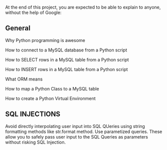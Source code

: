 At the end of this project, you are expected to be able to explain to anyone, without the help of Google:

General
-----------

Why Python programming is awesome

How to connect to a MySQL database from a Python script

How to SELECT rows in a MySQL table from a Python script

How to INSERT rows in a MySQL table from a Python script

What ORM means

How to map a Python Class to a MySQL table

How to create a Python Virtual Environment



SQL INJECTIONS
--------------
Avoid directly interpolating user input into SQL QUeries using string formatting methods like str.format method.
Use parametized queries.
These allow you to safely pass user input to the SQL Queries as parameters without risking SQL Injection.


